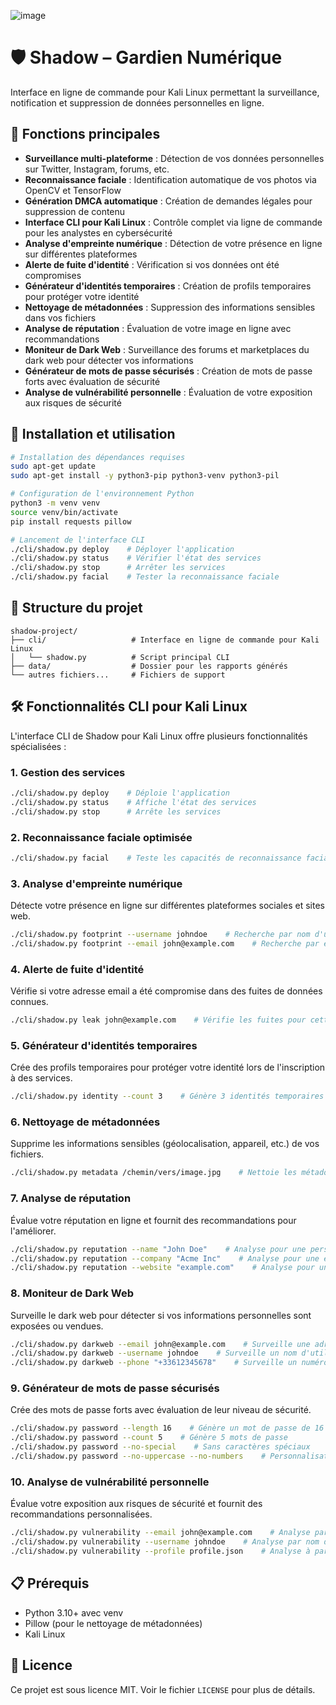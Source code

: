 ![image](https://github.com/user-attachments/assets/75084d53-618f-42a5-8d07-2e43f0be4e0c)

# 🛡️ Shadow – Gardien Numérique

Interface en ligne de commande pour Kali Linux permettant la surveillance, notification et suppression de données personnelles en ligne.

## 🔐 Fonctions principales

* **Surveillance multi-plateforme** : Détection de vos données personnelles sur Twitter, Instagram, forums, etc.
* **Reconnaissance faciale** : Identification automatique de vos photos via OpenCV et TensorFlow
* **Génération DMCA automatique** : Création de demandes légales pour suppression de contenu
* **Interface CLI pour Kali Linux** : Contrôle complet via ligne de commande pour les analystes en cybersécurité
* **Analyse d'empreinte numérique** : Détection de votre présence en ligne sur différentes plateformes
* **Alerte de fuite d'identité** : Vérification si vos données ont été compromises
* **Générateur d'identités temporaires** : Création de profils temporaires pour protéger votre identité
* **Nettoyage de métadonnées** : Suppression des informations sensibles dans vos fichiers
* **Analyse de réputation** : Évaluation de votre image en ligne avec recommandations
* **Moniteur de Dark Web** : Surveillance des forums et marketplaces du dark web pour détecter vos informations
* **Générateur de mots de passe sécurisés** : Création de mots de passe forts avec évaluation de sécurité
* **Analyse de vulnérabilité personnelle** : Évaluation de votre exposition aux risques de sécurité

## 🚀 Installation et utilisation

```bash
# Installation des dépendances requises
sudo apt-get update
sudo apt-get install -y python3-pip python3-venv python3-pil

# Configuration de l'environnement Python
python3 -m venv venv
source venv/bin/activate
pip install requests pillow

# Lancement de l'interface CLI
./cli/shadow.py deploy    # Déployer l'application
./cli/shadow.py status    # Vérifier l'état des services
./cli/shadow.py stop      # Arrêter les services
./cli/shadow.py facial    # Tester la reconnaissance faciale
```

## 📁 Structure du projet

```
shadow-project/
├── cli/                   # Interface en ligne de commande pour Kali Linux
│   └── shadow.py          # Script principal CLI
├── data/                  # Dossier pour les rapports générés
└── autres fichiers...     # Fichiers de support
```

## 🛠️ Fonctionnalités CLI pour Kali Linux

L'interface CLI de Shadow pour Kali Linux offre plusieurs fonctionnalités spécialisées :

### 1. Gestion des services

```bash
./cli/shadow.py deploy    # Déploie l'application
./cli/shadow.py status    # Affiche l'état des services
./cli/shadow.py stop      # Arrête les services
```

### 2. Reconnaissance faciale optimisée

```bash
./cli/shadow.py facial    # Teste les capacités de reconnaissance faciale
```

### 3. Analyse d'empreinte numérique

Détecte votre présence en ligne sur différentes plateformes sociales et sites web.

```bash
./cli/shadow.py footprint --username johndoe    # Recherche par nom d'utilisateur
./cli/shadow.py footprint --email john@example.com    # Recherche par email
```

### 4. Alerte de fuite d'identité

Vérifie si votre adresse email a été compromise dans des fuites de données connues.

```bash
./cli/shadow.py leak john@example.com    # Vérifie les fuites pour cette adresse email
```

### 5. Générateur d'identités temporaires

Crée des profils temporaires pour protéger votre identité lors de l'inscription à des services.

```bash
./cli/shadow.py identity --count 3    # Génère 3 identités temporaires
```

### 6. Nettoyage de métadonnées

Supprime les informations sensibles (géolocalisation, appareil, etc.) de vos fichiers.

```bash
./cli/shadow.py metadata /chemin/vers/image.jpg    # Nettoie les métadonnées d'une image
```

### 7. Analyse de réputation

Évalue votre réputation en ligne et fournit des recommandations pour l'améliorer.

```bash
./cli/shadow.py reputation --name "John Doe"    # Analyse pour une personne
./cli/shadow.py reputation --company "Acme Inc"    # Analyse pour une entreprise
./cli/shadow.py reputation --website "example.com"    # Analyse pour un site web
```

### 8. Moniteur de Dark Web

Surveille le dark web pour détecter si vos informations personnelles sont exposées ou vendues.

```bash
./cli/shadow.py darkweb --email john@example.com    # Surveille une adresse email
./cli/shadow.py darkweb --username johndoe    # Surveille un nom d'utilisateur
./cli/shadow.py darkweb --phone "+33612345678"    # Surveille un numéro de téléphone
```

### 9. Générateur de mots de passe sécurisés

Crée des mots de passe forts avec évaluation de leur niveau de sécurité.

```bash
./cli/shadow.py password --length 16    # Génère un mot de passe de 16 caractères
./cli/shadow.py password --count 5    # Génère 5 mots de passe
./cli/shadow.py password --no-special    # Sans caractères spéciaux
./cli/shadow.py password --no-uppercase --no-numbers    # Personnalisation avancée
```

### 10. Analyse de vulnérabilité personnelle

Évalue votre exposition aux risques de sécurité et fournit des recommandations personnalisées.

```bash
./cli/shadow.py vulnerability --email john@example.com    # Analyse par email
./cli/shadow.py vulnerability --username johndoe    # Analyse par nom d'utilisateur
./cli/shadow.py vulnerability --profile profile.json    # Analyse à partir d'un profil complet
```

## 📋 Prérequis

* Python 3.10+ avec venv
* Pillow (pour le nettoyage de métadonnées)
* Kali Linux

## 📄 Licence

Ce projet est sous licence MIT. Voir le fichier `LICENSE` pour plus de détails.
